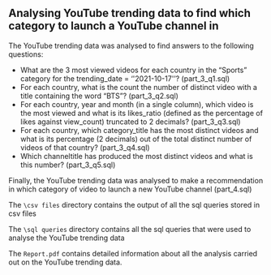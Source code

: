 ## Analysing YouTube trending data to find which category to launch a YouTube channel in


The YouTube trending data was analysed to find answers to the following questions:
- What are the 3 most viewed videos for each country in the “Sports” category for the trending_date = ‘'2021-10-17'’? (part_3_q1.sql)
- For each country, what is the count the number of distinct video with a title containing the word “BTS”? (part_3_q2.sql)
- For each country, year and month (in a single column), which video is the most viewed and what is its likes_ratio (defined as the percentage of likes against view_count) truncated to 2 decimals? (part_3_q3.sql)
- For each country, which category_title has the most distinct videos and what is its percentage (2 decimals) out of the total distinct number of videos of that country? (part_3_q4.sql)
- Which channeltitle has produced the most distinct videos and what is this number? (part_3_q5.sql)

Finally, the YouTube trending data was analysed to make a recommendation in which category of video to launch a new YouTube channel (part_4.sql)

The `\csv files` directory contains the output of all the sql queries stored in csv files

The `\sql queries` directory contains all the sql queries that were used to analyse the YouTube trending data

The `Report.pdf` contains detailed information about all the analysis carried out on the YouTube trending data. 
